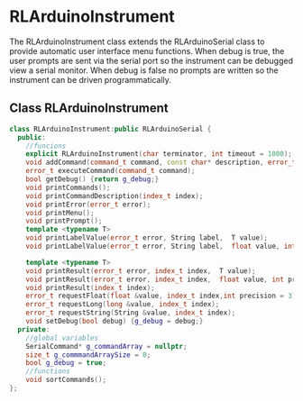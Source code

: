 # RLArduinoInstrument
The RLArduinoInstrument class extends the RLArduinoSerial class to provide automatic user interface menu
functions. When debug is true, the user prompts are sent via the serial port so the instrument can be
debugged view a serial monitor. When debug is false no prompts are written so the instrument can be
driven programmatically.

## Class RLArduinoInstrument
```C++
class RLArduinoInstrument:public RLArduinoSerial {
  public:
    //funcions
    explicit RLArduinoInstrument(char terminator, int timeout = 1000);
    void addCommand(command_t command, const char* description, error_t (*commandHandler)(index_t index));
    error_t executeCommand(command_t command);
    bool getDebug() {return g_debug;}
    void printCommands();
    void printCommandDescription(index_t index);
    void printError(error_t error);
    void printMenu();
    void printPrompt();
    template <typename T> 
    void printLabelValue(error_t error, String label,  T value);
    void printLabelValue(error_t error, String label,  float value, int precision = 3);

    template <typename T> 
    void printResult(error_t error, index_t index,  T value);
    void printResult(error_t error, index_t index,  float value, int precision = 3);
    void printResult(index_t index);
    error_t requestFloat(float &value, index_t index,int precision = 3);
    error_t requestLong(long &value, index_t index);
    error_t requestString(String &value, index_t index);
    void setDebug(bool debug) {g_debug = debug;}
  private:
    //global variables
    SerialCommand* g_commandArray = nullptr;
    size_t g_commmandArraySize = 0;
    bool g_debug = true;
    //functions
    void sortCommands();
};
```